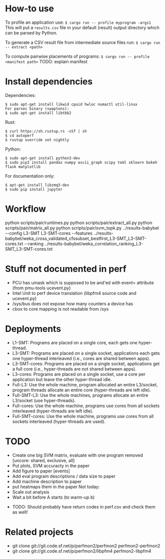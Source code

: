 # How-to use

To profile an application use:
`$ cargo run -- profile myprogram -args1`
This will put a `results.csv` file in your default (result) output directory which can be parsed by Python.

To generate a CSV result file from intermediate source files run:
`$ cargo run -- extract <path>`

To compute pairwise placements of programs:
`$ cargo run -- profile <manifest path>`
TODO: explain manifest

# Install dependencies

Dependencies:
```
$ sudo apt-get install likwid cpuid hwloc numactl util-linux
For parsec binary (swaptons):
$ sudo apt-get install libtbb2
```

Rust:
```
$ curl https://sh.rustup.rs -sSf | sh
$ cd autoperf
$ rustup override set nightly
```

Python:
```
$ sudo apt-get install python3-dev
$ sudo pip3 install pandas numpy ascii_graph scipy toml sklearn bokeh flask matplotlib
```

For documentation only:
```
$ apt-get install libzmq3-dev
$ sudo pip install jupyter
```

# Workflow

python scripts/pair/runtimes.py
python scripts/pair/extract_all.py
python scripts/pair/matrix_all.py
python scripts/pair/svm_topk.py ../results-babybel --config L3-SMT L3-SMT-cores  --features ../results-babybel/weka_cross_validated_cfssubset_bestfirst_L3-SMT_L3-SMT-cores.txt --ranking ../results-babybel/weka_correlation_ranking_L3-SMT_L3-SMT-cores.txt

# Stuff not documented in perf
  * PCU has umask which is supposed to be and'ed with event= attribute (from pmu-tools ucevent.py)
  * Intel Unit to perf device translation (libpfm4 source code and ucevent.py)
  * /sys/bus does not expose how many counters a device has
  * cbox to core mapping is not readable from /sys

# Deployments
  * L1-SMT: Programs are placed on a single core, each gets one hyper-thread.
  * L3-SMT: Programs are placed on a single socket, applications each gets one hyper-thread interleaved (i.e., cores are shared between apps).
  * L3-SMT-cores: Programs are placed on a single socket, applications get a full core (i.e., hyper-threads are not shared between apps).
  * L3-cores: Programs are placed on a single socket, use a core per application but leave the other hyper-thread idle.
  * Full-L3: Use the whole machine, program allocated an entire L3/socket, program threads allocate an entire core (hyper-threads are left idle).
  * Full-SMT-L3: Use the whole machines, programs allocate an entire L3/socket (use hyper-threads).
  * Full-cores: Use the whole machine, programs use cores from all sockets interleaved (hyper-threads are left idle).
  * Full-SMT-cores: Use the whole machine, programs use cores from all sockets interleaved (hyper-threads are used).

# TODO
  * Create one big SVM matrix, evaluate with one program removed [uncore: shared, exclusive, all]
  * Put plots, SVM accuracty in the paper
  * Add figure to paper [events]
  * Add eval program descriptions / data size to paper
  * Add machine description to paper
  * put heatmaps them in the paper
Not today:
  * Scale out analysis
  * Wait a bit before A starts (to warm-up b)
  - TODO: Should probably have return codes in perf.csv and check them as well!


# Related projects
  * git clone git://git.code.sf.net/p/perfmon2/perfmon2 perfmon2-perfmon2
  * git clone git://git.code.sf.net/p/perfmon2/libpfm4 perfmon2-libpfm4
